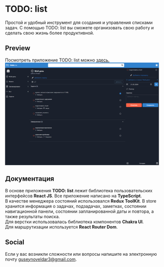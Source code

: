 # TODO: list
Простой и удобный инструмент для создания и управления списками задач. С помощью TODO: list вы сможете организовать свою работу и сделать свою жизнь более продуктивной.

## Preview
Посмотреть приложение TODO: list можно [здесь.](https://todo-list-iota-gilt.vercel.app/)
[![todo_preview](https://github.com/username-i386/todo--list/blob/master/public/todo_PC_dark.png)](https://todo-list-iota-gilt.vercel.app/)

## Документация
В основе приложения **TODO: list** лежит библиотека пользовательских интерфейсов **React JS**. Все приложение написано на **TypeScript**. \
В качестве менеджера состояний использовался **Redux ToolKit**. В store хранится информация о задачах, подзадачах, заметках, состоянии навигационной панели, состоянии запланированной даты и повтора, а также результаты поиска. \
Для верстки использовалась библиотека компонентов **Chakra UI**. \
Для маршрутизации используется **React Router Dom**.

## Social
Если у вас возникли сложности или вопросы напишите на электронную почту guseynoveldar3@gmail.com.
